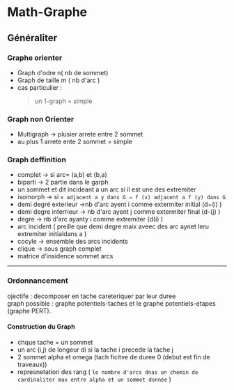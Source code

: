 # Math-Graphe

## Généraliter 
### Graphe orienter 
- Graph d'odre n( nb de sommet)
- Graph de taille m ( nb d'arc )
- cas particulier : 
    > un 1-graph = simple 
### Graph non Orienter 

- Multigraph -> plusier arrete entre 2 sommet 
- au plus 1 arrete ente 2 sommet = simple 
  
### Graph deffinition 
- complet ->  si arc= (a,b) et (b,a)
-  biparti -> 2 partie dans le garph  
-  un sommet et dit incideant a un arc si il est une des extremiter 
- isomorph -> si   `x adjacent a y dans G ⇔ f (x) adjacent a f (y) dans G`
- demi degré exterieur ->nb d'arc ayent i comme extermiter initial (d+(i) )
- demi degre interrieur ->  nb d'arc ayent j comme extermiter final (d-(j) )
- degre -> nb d'arc ayanty i comme extremiter (d(i) )
- arc incident ( preille que demi degre maix aveec des arc aynet leru extremiter initialdans a )
- cocyle -> ensemble des arcs incidents 
- clique -> sous graph complet 
- matrice d'insidence sommet arcs 
    
---
### Ordonnancement 
ojectife : decomposer en tache careteriquer par leur duree <br>
graph possible : graphe potentiels-taches et le graphe potentiels-etapes (graphe PERT).

#### Construction du Graph
- chque tache = un sommet <br>
- un arc (i,j) de longeur di si la tache i precede la tache j 
- 2 sommet alpha et omega (tach ficitve de duree 0 (debut est fin de traveaux))
- represnetation des rang ( `le nombre d'arcs dnas un chemin de cardinaliter max entre alpha et un sommet donnée` )

